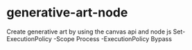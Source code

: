 # generative-art-node

Create generative art by using the canvas api and node js
Set-ExecutionPolicy -Scope Process -ExecutionPolicy Bypass
